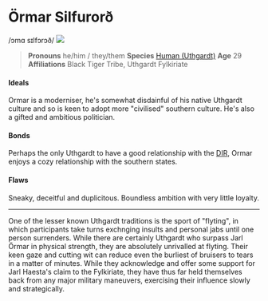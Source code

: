 # Örmar Silfurorð
/ɔmɑ sɪlfɔrɔð/
![](ormar-silfurord.png)

> **Pronouns** he/him / they/them
> **Species** [Human (Uthgardt)](/lore/species/human#uthgardt-humans)
> **Age** 29
> **Affiliations** Black Tiger Tribe, Uthgardt Fylkiriate

#### Ideals
Ormar is a moderniser, he's somewhat disdainful of his native Uthgardt culture and so is keen to adopt more "civilised" southern culture. He's also a gifted and ambitious politician.

#### Bonds
Perhaps the only Uthgardt to have a good relationship with the [DIR](../../locations/dracean_intercoastal_republic/dracean_intercoastal_republic), Ormar enjoys a cozy relationship with the southern states.

#### Flaws
Sneaky, deceitful and duplicitous. Boundless ambition with very little loyalty.

---

One of the lesser known Uthgardt traditions is the sport of "flyting", in which participants take turns exchnging insults and personal jabs until one person surrenders. While there are certainly Uthgardt who surpass Jarl Örmar in physical strength, they are absolutely unrivalled at flyting. Their keen gaze and cutting wit can reduce even the burliest of bruisers to tears in a matter of minutes. While they acknowledge and offer some support for Jarl Haesta's claim to the Fylkiriate, they have thus far held themselves back from any major military maneuvers, exercising their influence slowly and strategically.